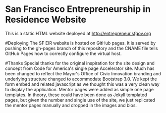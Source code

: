 San Francisco Entrepreneurship in Residence Website
=====
This is a static HTML website deployed at http://entrepreneur.sfgov.org

#Deploying
The SF EIR website is hosted on GitHub pages.  It is served by pushing to the gh-pages branch of this repository and the CNAME file tells GitHub Pages how to correctly configure the virtual host.

#Thanks
Special thanks for the original inspiration for the site design and concept from Code for America's single page Accelerator site.  Much has been changed to reflect the Mayor's Office of Civic Innovation branding and underlying structure changed to accommodate Bootstrap 3.0.  We kept the form embed and related javascript as we thought this was a very clean way to display the application.  Mentor pages were added as simple one page templates.  In theory, these could have been done as Jekyll templated pages, but given the number and single use of the site, we just replicated the mentor pages manually and dropped in the images and bios.
